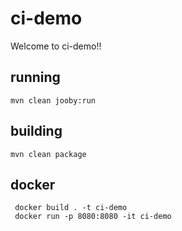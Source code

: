 # ci-demo

Welcome to ci-demo!!

## running

    mvn clean jooby:run

## building

    mvn clean package

## docker

     docker build . -t ci-demo
     docker run -p 8080:8080 -it ci-demo
